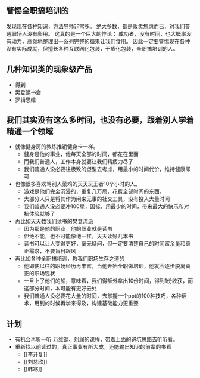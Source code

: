 ## 警惕全职搞培训的

发现现在各种知识，方法导师非常多。
绝大多数，都是贩卖焦虑而已，对我们普通职场人没有卵用。
这真的是一个巨大的悖论：
成功者，没有时间，也大概率没有动力，高频地整理出一系列完整的糖果让我们食用。
因此一定要警惕现在各种没有实际成就，但擅长各种互联网化包装，干货化包装，全职搞培训的人。

## 几种知识类的现象级产品

- 得到
- 樊登读书会
- 罗辑思维

## 我们其实没有这么多时间，也没有必要，跟着别人学着精通一个领域

- 就像健身房的教练推销健身卡一样。
	- 健身是他的事业，他每天全部的时间，都花在里面
	- 而我们普通人，工作本身就要让我们精疲力尽了
	- 我们普通人没必要往极致的塑型去考虑，用最小的时间代价，维持健康即可
- 也像很多喜欢骂别人菜鸡的天天玩王者10个小时的人。
	- 游戏是他们完全沉浸的，重复几万局，花费全部时间的东西。
	- 大部分人只是将其作为闲来无事的社交工具，没有投入大量时间
	- 我们普通人没必要冲100星，国标，用最少的时间，带来最大的快乐和对抗体验就够了
- 再比如天天教我们读书的樊登流派
	- 因为那是他的职业，他的职业就是读书
	- 但绝不能，也不可能像他一样，天天读好几本书
	- 读书可以让人变得更好，毫无疑问，但一定要清楚自己的时间富余量和真正需求，不要盲目跟风
- 再比如各种全职搞培训，教我们职场生存之道的
	- 他即使以往的职场经历再丰富，当他开始全职做培训，他就会逐步脱离真正的职场现状
	- 一旦上了他们的船，意味着，我们得额外拿出10份时间，得到1份收获，而这部分时间，本可能有更好去处
	- 我们普通人没必要花大量的时间，去掌握一个ppt的100种技巧，各种话术，用到的时候再学来得及，构建基础能力更重要

## 计划

- 有机会再听一听 万维钢、刘润的课程，带着上面的避坑思路去听听看。
- 重新找以前读过的，真正事业有所大成，还能输出知识的前辈的书看
	- [[李开复]]
	- [[刘慈欣]]
	- [[韩寒]]

